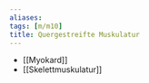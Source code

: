 ```yaml
---
aliases: 
tags: [m/m10]
title: Quergestreifte Muskulatur
---
```

- [[Myokard]]
- [[Skelettmuskulatur]]